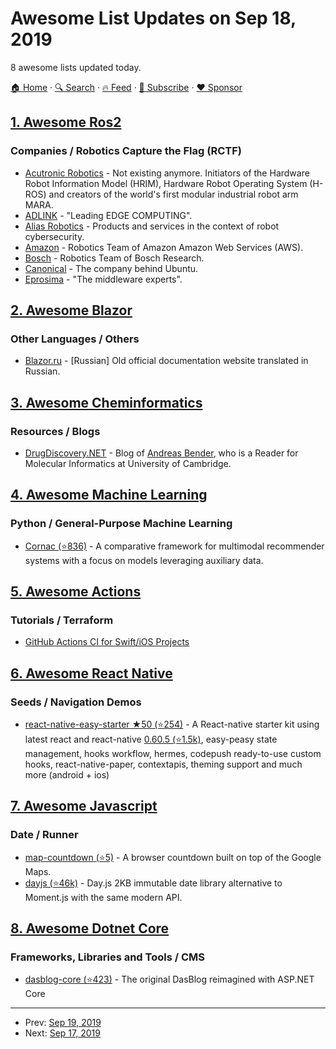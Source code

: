 # Awesome List Updates on Sep 18, 2019

8 awesome lists updated today.

[🏠 Home](/README.md) · [🔍 Search](https://www.trackawesomelist.com/search/) · [🔥 Feed](https://www.trackawesomelist.com/rss.xml) · [📮 Subscribe](https://trackawesomelist.us17.list-manage.com/subscribe?u=d2f0117aa829c83a63ec63c2f&id=36a103854c) · [❤️  Sponsor](https://github.com/sponsors/theowenyoung)



## [1. Awesome Ros2](/content/fkromer/awesome-ros2/README.md)

### Companies / Robotics Capture the Flag (RCTF)

*   [Acutronic Robotics](https://github.com/AcutronicRobotics) - Not existing anymore. Initiators of the Hardware Robot Information Model (HRIM), Hardware Robot Operating System (H-ROS) and creators of the world's first modular industrial robot arm MARA.
*   [ADLINK](https://www.adlinktech.com/en/index.aspx) - "Leading EDGE COMPUTING".
*   [Alias Robotics](https://aliasrobotics.com/) - Products and services in the context of robot cybersecurity.
*   [Amazon](https://github.com/aws-robotics) - Robotics Team of Amazon Amazon Web Services (AWS).
*   [Bosch](https://github.com/boschresearch) - Robotics Team of Bosch Research.
*   [Canonical](https://canonical.com/) - The company behind Ubuntu.
*   [Eprosima](https://www.eprosima.com/) - "The middleware experts".

## [2. Awesome Blazor](/content/AdrienTorris/awesome-blazor/README.md)

### Other Languages / Others

*   [Blazor.ru](https://blazor.ru/) - \[Russian] Old official documentation website translated in Russian.

## [3. Awesome Cheminformatics](/content/hsiaoyi0504/awesome-cheminformatics/README.md)

### Resources / Blogs

*   [DrugDiscovery.NET](http://www.drugdiscovery.net/) - Blog of [Andreas Bender](http://www.andreasbender.de/), who is a Reader for Molecular Informatics at University of Cambridge.

## [4. Awesome Machine Learning](/content/josephmisiti/awesome-machine-learning/README.md)

### Python / General-Purpose Machine Learning

*   [Cornac (⭐836)](https://github.com/PreferredAI/cornac) - A comparative framework for multimodal recommender systems with a focus on models leveraging auxiliary data.

## [5. Awesome Actions](/content/sdras/awesome-actions/README.md)

### Tutorials / Terraform

*   [GitHub Actions CI for Swift/iOS Projects](https://medium.com/rosberryapps/github-actions-ci-for-swift-projects-c129baceed1a)

## [6. Awesome React Native](/content/jondot/awesome-react-native/README.md)

### Seeds / Navigation Demos

*   [react-native-easy-starter ★50 (⭐254)](https://github.com/HarishJangra/react-native-easy-starter) - A React-native starter kit using latest react and react-native [0.60.5 (⭐1.5k)](https://github.com/react-native-community/releases/blob/master/CHANGELOG.md#v0605), easy-peasy state management, hooks workflow, hermes, codepush ready-to-use custom hooks, react-native-paper, contextapis, theming support and much more (android + ios)

## [7. Awesome Javascript](/content/sorrycc/awesome-javascript/README.md)

### Date / Runner

*   [map-countdown (⭐5)](https://github.com/dawidjaniga/map-countdown) - A browser countdown built on top of the Google Maps.
*   [dayjs (⭐46k)](https://github.com/iamkun/dayjs) - Day.js 2KB immutable date library alternative to Moment.js with the same modern API.

## [8. Awesome Dotnet Core](/content/thangchung/awesome-dotnet-core/README.md)

### Frameworks, Libraries and Tools / CMS

*   [dasblog-core (⭐423)](https://github.com/poppastring/dasblog-core) - The original DasBlog reimagined with ASP.NET Core

---

- Prev: [Sep 19, 2019](/content/2019/09/19/README.md)
- Next: [Sep 17, 2019](/content/2019/09/17/README.md)
